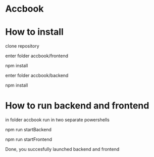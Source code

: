 # Accbook

# How to install
clone repository


enter folder accbook/frontend


npm install




enter folder accbook/backend


npm install



# How to run backend and frontend
in folder accbook run in two separate powershells


npm run startBackend


npm run startFrontend





Done, you succesfully launched backend and frontend


